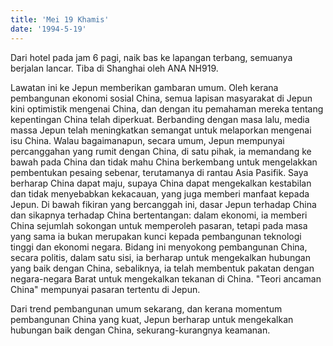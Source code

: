```yaml
---
title: 'Mei 19 Khamis'
date: '1994-5-19'
---
```


Dari hotel pada jam 6 pagi, naik bas ke lapangan terbang, semuanya berjalan lancar. Tiba di Shanghai oleh ANA NH919.

Lawatan ini ke Jepun memberikan gambaran umum. Oleh kerana pembangunan ekonomi sosial China, semua lapisan masyarakat di Jepun kini optimistik mengenai China, dan dengan itu pemahaman mereka tentang kepentingan China telah diperkuat. Berbanding dengan masa lalu, media massa Jepun telah meningkatkan semangat untuk melaporkan mengenai isu China. Walau bagaimanapun, secara umum, Jepun mempunyai percanggahan yang rumit dengan China, di satu pihak, ia memandang ke bawah pada China dan tidak mahu China berkembang untuk mengelakkan pembentukan pesaing sebenar, terutamanya di rantau Asia Pasifik. Saya berharap China dapat maju, supaya China dapat mengekalkan kestabilan dan tidak menyebabkan kekacauan, yang juga memberi manfaat kepada Jepun. Di bawah fikiran yang bercanggah ini, dasar Jepun terhadap China dan sikapnya terhadap China bertentangan: dalam ekonomi, ia memberi China sejumlah sokongan untuk memperoleh pasaran, tetapi pada masa yang sama ia bukan merupakan kunci kepada pembangunan teknologi tinggi dan ekonomi negara. Bidang ini menyokong pembangunan China, secara politis, dalam satu sisi, ia berharap untuk mengekalkan hubungan yang baik dengan China, sebaliknya, ia telah membentuk pakatan dengan negara-negara Barat untuk mengekalkan tekanan di China. "Teori ancaman China" mempunyai pasaran tertentu di Jepun.

Dari trend pembangunan umum sekarang, dan kerana momentum pembangunan China yang kuat, Jepun berharap untuk mengekalkan hubungan baik dengan China, sekurang-kurangnya keamanan.

